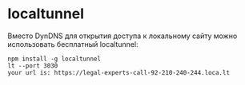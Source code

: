 # localtunnel

Вместо DynDNS для открытия доступа к локальному сайту можно использовать бесплатный localtunnel:

```
npm install -g localtunnel
lt --port 3030
your url is: https://legal-experts-call-92-210-240-244.loca.lt
```
